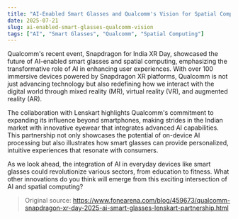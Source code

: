 ```yaml
---
title: "AI-Enabled Smart Glasses and Qualcomm's Vision for Spatial Computing"
date: 2025-07-21
slug: ai-enabled-smart-glasses-qualcomm-vision
tags: ["AI", "Smart Glasses", "Qualcomm", "Spatial Computing"]
---
```


Qualcomm's recent event, Snapdragon for India  XR Day, showcased the future of AI-enabled smart glasses and spatial computing, emphasizing the transformative role of AI in enhancing user experiences. With over 100 immersive devices powered by Snapdragon XR platforms, Qualcomm is not just advancing technology but also redefining how we interact with the digital world through mixed reality (MR), virtual reality (VR), and augmented reality (AR).

The collaboration with Lenskart highlights Qualcomm's commitment to expanding its influence beyond smartphones, making strides in the Indian market with innovative eyewear that integrates advanced AI capabilities. This partnership not only showcases the potential of on-device AI processing but also illustrates how smart glasses can provide personalized, intuitive experiences that resonate with consumers.

As we look ahead, the integration of AI in everyday devices like smart glasses could revolutionize various sectors, from education to fitness. What other innovations do you think will emerge from this exciting intersection of AI and spatial computing?
> Original source: https://www.fonearena.com/blog/459673/qualcomm-snapdragon-xr-day-2025-ai-smart-glasses-lenskart-partnership.html